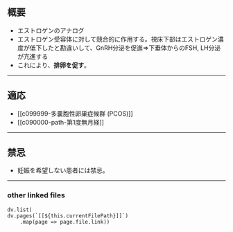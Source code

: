 ## 概要
- エストロゲンのアナログ
- エストロゲン受容体に対して競合的に作用する。視床下部はエストロゲン濃度が低下したと勘違いして、GnRH分泌を促進⇒下垂体からのFSH, LH分泌が亢進する
- これにより、**排卵を促す**。
---
## 適応
- [[c099999-多嚢胞性卵巣症候群 (PCOS)]]
- [[c090000-path-第1度無月経]]

---
## 禁忌
- 妊娠を希望しない患者には禁忌。


---
### other linked files
```dataviewjs
dv.list(
dv.pages(`[[${this.currentFilePath}]]`)
	.map(page => page.file.link))
```